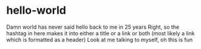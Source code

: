 # hello-world
Damn world has never said hello back to me in 25 years
Right, so the hashtag in here makes it into either a title or a link or both
(most likely a link which is formatted as a header)
Look at me talking to myself, oh this is fun
